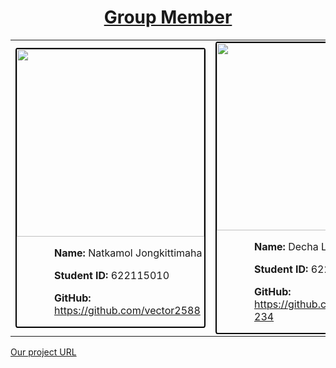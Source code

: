 <table style=" text-align:center; margin-left: auto; margin-right: auto;">
<h1 style="text-align:center"><u>Group Member</u></h1>
<tr>
<td>
<div style="border: 2px solid black; border-radius: 1%;">
<a href="https://github.com/vector2588" target="blank"><img src="https://avatars.githubusercontent.com/u/59726607?v=4" width="300px" height="300px"></a>
<p style="text-align: start; margin-left: 20%;"><b>Name:</b> Natkamol Jongkittimaha</p>	
<p style="text-align: start; margin-left: 20%;"><b>Student ID:</b> 622115010</p>
<p style="text-align: start; margin-left: 20%;"><b>GitHub: </b><a href="https://github.com/vector2588" target="blank">https://github.com/vector2588</a></p>
</div>
</td>
<td>
<div style="border: 2px solid black; border-radius: 1%;">
<a href="https://github.com/blackneko1234" target="blank"><img src="https://avatars.githubusercontent.com/u/59678774?v=4"  width="300px" height="300px"></a>
<p style="text-align: start; margin-left: 20%;"><b>Name:</b> Decha Laowraddecha</p>	
<p style="text-align: start; margin-left: 20%;"><b>Student ID:</b> 622115011</p>
<p style="text-align: start; margin-left: 20%;"><b>GitHub: </b><a href="https://github.com/blackneko1234" target="blank">https://github.com/blackneko1234</a></p>
</div>
</td>
<tr>
</table>

[Our project URL](http://54.159.7.83)
